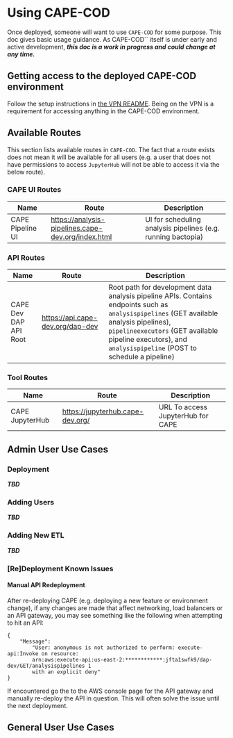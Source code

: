 # Using CAPE-COD

Once deployed, someone will want to use `CAPE-COD` for some purpose. This doc
gives basic usage guidance. As CAPE-COD`` itself is under early and active
development, **_this doc is a work in progress and could change at any time._**

## Getting access to the deployed CAPE-COD environment

Follow the setup instructions in [the VPN README](./README.vpn.md). Being on the
VPN is a requirement for accessing anything in the CAPE-COD environment.

## Available Routes

This section lists available routes in `CAPE-COD`. The fact that a route exists
does not mean it will be available for all users (e.g. a user that does not have
permissions to access `JupyterHub` will not be able to access it via the below
route).

### CAPE UI Routes

| Name             | Route                                              | Description                                                  |
| ---------------- | -------------------------------------------------- | ------------------------------------------------------------ |
| CAPE Pipeline UI | https://analysis-pipelines.cape-dev.org/index.html | UI for scheduling analysis pipelines (e.g. running bactopia) |

### API Routes

| Name                  | Route                            | Description                                                                                                                                                                                                                                            |
| --------------------- | -------------------------------- | ------------------------------------------------------------------------------------------------------------------------------------------------------------------------------------------------------------------------------------------------------ |
| CAPE Dev DAP API Root | https://api.cape-dev.org/dap-dev | Root path for development data analysis pipeline APIs. Contains endpoints such as `analysispipelines` (GET available analysis pipelines), `pipelineexecutors` (GET available pipeline executors), and `analysispipeline` (POST to schedule a pipeline) |

### Tool Routes

| Name            | Route                            | Description                       |
| --------------- | -------------------------------- | --------------------------------- |
| CAPE JupyterHub | https://jupyterhub.cape-dev.org/ | URL To access JupyterHub for CAPE |

## Admin User Use Cases

### Deployment

**_TBD_**

### Adding Users

**_TBD_**

### Adding New ETL

**_TBD_**

### [Re]Deployment Known Issues

#### Manual API Redeployment

After re-deploying CAPE (e.g. deploying a new feature or environment change), if
any changes are made that affect networking, load balancers or an API gateway,
you may see something like the following when attempting to hit an API:

```
{
    "Message":
        "User: anonymous is not authorized to perform: execute-api:Invoke on resource:
        arn:aws:execute-api:us-east-2:************:jfta1swfk9/dap-dev/GET/analysispipelines 1
        with an explicit deny"
}
```

If encountered go the to the AWS console page for the API gateway and manually
re-deploy the API in question. This will often solve the issue until the next
deployment.

## General User Use Cases
